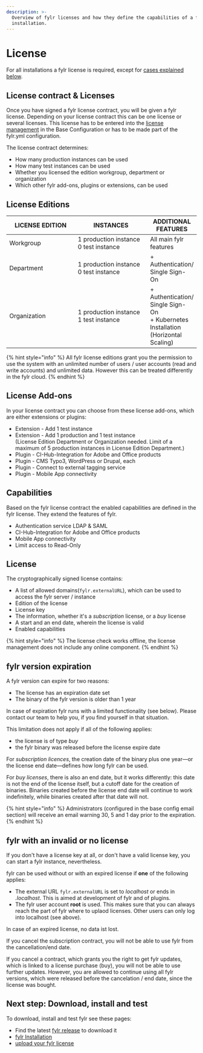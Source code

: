```yaml
---
description: >-
  Overview of fylr licenses and how they define the capabilities of a fylr
  installation.
---
```


# License

For all installations a fylr license is required, except for [cases explained below](license-management.md#fylr-with-an-invalid-or-no-license).

## License contract & Licenses

Once you have signed a fylr license contract, you will be given a fylr license. Depending on your license contract this can be one license or several licenses. This license has to be entered into the [license management](for-administrators/readme/license-management.md#upload-your-license) in the Base Configuration or has to be made part of the fylr.yml configuration.

The license contract determines:

* How many production instances can be used
* How many test instances can be used
* Whether you licensed the edition workgroup, department or organization
* Which other fylr add-ons, plugins or extensions, can be used

## License Editions

<table><thead><tr><th width="194">LICENSE EDITION</th><th width="210">INSTANCES</th><th>ADDITIONAL FEATURES</th></tr></thead><tbody><tr><td>Workgroup</td><td>1 production instance<br>0 test instance</td><td>All main fylr features</td></tr><tr><td>Department</td><td>1 production instance<br>0 test instance</td><td> + Authentication/ Single Sign-On</td></tr><tr><td>Organization</td><td>1 production instance<br>1 test instance</td><td> + Authentication/ Single Sign-On <br> + Kubernetes Installation (Horizontal Scaling)</td></tr></tbody></table>



{% hint style="info" %}
All fylr license editions grant you the permission to use the system with an unlimited number of users / user accounts (read and write accounts) and unlimited data. However this can be treated differently in the fylr cloud.
{% endhint %}

## License Add-ons

In your license contract you can choose from these license add-ons, which are either extensions or plugins:

* Extension - Add 1 test instance
* Extension - Add 1 production and 1 test instance\
  (License Edition Department or Organization needed. Limit of a maximum of 5 production instances in License Edition Department.)
* Plugin - CI-Hub-Integration for Adobe and Office products
* Plugin - CMS Typo3, WordPress or Drupal, each
* Plugin - Connect to external tagging service
* Plugin - Mobile App connectivity

## Capabilities

Based on the fylr license contract the enabled capabilities are defined in the fylr license. They extend the features of fylr.

* Authentication service LDAP & SAML
* CI-Hub-Integration for Adobe and Office products
* Mobile App connectivity
* Limit access to Read-Only

## License

The cryptographically signed license contains:

* A list of allowed domains(`fylr.externalURL`), which can be used to access the fylr server / instance
* Edition of the license
* License key
* The information, whether it's a _subscription_ license, or a _buy_ license
* A start and an end date, wherein the license is valid
* Enabled capabilities

{% hint style="info" %}
The license check works offline, the license management does not include any online component.
{% endhint %}

## fylr version expiration

A fylr version can expire for two reasons:

* The license has an expiration date set
* The binary of the fylr version is older than 1 year

In case of expiration fylr runs with a limited functionality (see below). Please contact our team to help you, if you find yourself in that situation.

This limitation does not apply if all of the following applies:

* the license is of type _buy_
* the fylr binary was released before the license expire date

For _subscription licences_, the creation date of the binary plus one year—or the license end date—defines how long fylr can be used.

For _buy licenses_, there is also an end date, but it works differently: this date is not the end of the license itself, but a cutoff date for the creation of binaries. Binaries created before the license end date will continue to work indefinitely, while binaries created after that date will not.

{% hint style="info" %}
Administrators (configured in the base config email section) will receive an email warning 30, 5 and 1 day prior to the expiration.
{% endhint %}

## fylr with an invalid or no license

If you don't have a license key at all, or don't have a valid license key, you can start a fylr instance, nevertheless.

fylr can be used without or with an expired license if **one** of the following applies:

* The external URL `fylr.externalURL` is set to _localhost_ or ends in _.localhost_. This is aimed at development of fylr and of plugins.
* The fylr user account **root** is used. This makes sure that you can always reach the part of fylr where to uplaod licenses. Other users can only log into localhost (see above).

In case of an expired license, no data ist lost.

If you cancel the subscription contract, you will not be able to use fylr from the cancellation/end date.

If you cancel a contract, which grants you the right to get fylr updates, which is linked to a license purchase (buy), you will not be able to use further updates. However, you are allowed to continue using all fylr versions, which were released before the cancelation / end date, since the license was bought.

## Next step: Download, install and test

To download, install and test fylr see these pages:

* Find the latest [fylr release](releases/) to download it
* [fylr Installation](for-system-administrators/installation/)
* [upload your fylr license](for-administrators/readme/license-management.md#upload-your-license)

